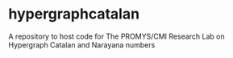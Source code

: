 # hypergraphcatalan
A repository to host code for The PROMYS/CMI Research Lab on Hypergraph Catalan and Narayana numbers
